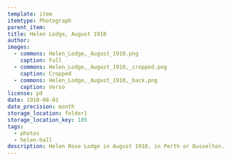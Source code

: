 ```yaml
---
template: item
itemtype: Photograph
parent_item: 
title: Helen Lodge, August 1910
author: 
images:
  - commons: Helen_Lodge,_August_1910.png
    caption: Full
  - commons: Helen_Lodge,_August_1910,_cropped.png
    caption: Cropped
  - commons: Helen_Lodge,_August_1910,_back.png
    caption: Verso
license: pd
date: 1910-08-01
date_precision: month
storage_location: folder1
storage_location_key: 105
tags:
  - photos
  - helen-hall
description: Helen Rose Lodge in August 1910, in Perth or Busselton.
---
```

